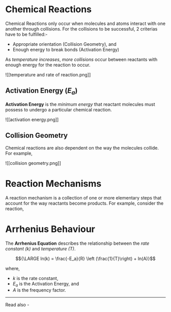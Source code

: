 # Chemical Reactions

Chemical Reactions only occur when molecules and atoms interact with one another through collisions. For the collisions to be successful, 2 criterias have to be fulfilled:-
- Appropriate orientation (Collision Geometry), and
- Enough energy to break bonds (Activation Energy)

As *temperature increases*, *more collisions* occur between reactants with enough energy for the reaction to occur.


![[temperature and rate of reaction.png]]


## Activation Energy (${E_a}$)

**Activation Energy** is the *minimum energy* that reactant molecules must possess to undergo a particular chemical reaction.

![[activation energy.png]]

## Collision Geometry

Chemical reactions are also dependent on the way the molecules collide. For example,

![[collision geometry.png]]


# Reaction Mechanisms

A reaction mechanism is a collection of one or more elementary steps that account for the way reactants become products. For example, consider the reaction,




# Arrhenius Behaviour

The **Arrhenius Equation** describes the relationship between the *rate constant (k)* and *temperature (T)*.

$${\LARGE ln(k) = \frac{-E_a}{R} \left (\frac{1}{T}\right) + ln(A)}$$

where,
- *k* is the rate constant,
- ${E_a}$ is the Activation Energy, and
- *A* is the frequency factor.




---
Read also - 